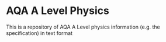 # AQA A Level Physics

This is a repository of AQA A Level physics information (e.g. the specification) in text format
